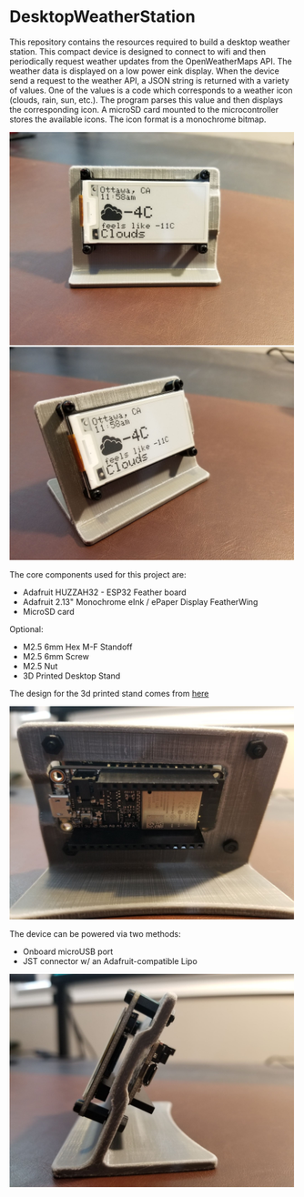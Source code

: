 # DesktopWeatherStation
This repository contains the resources required to build a desktop weather station. This compact device is designed to connect to wifi and then periodically request weather updates from the OpenWeatherMaps API. The weather data is displayed on a low power eink display. When the device send a request to the weather API, a JSON string is returned with a variety of values. One of the values is a code which corresponds to a weather icon (clouds, rain, sun, etc.). The program parses this value and then displays the corresponding icon. A microSD card mounted to the microcontroller stores the available icons. The icon format is a monochrome bitmap.


<img src="pics/front.jpg" width="500">

<img src="pics/angle.jpg" width="500">

The core components used for this project are:

* Adafruit HUZZAH32 - ESP32 Feather board
* Adafruit 2.13" Monochrome eInk / ePaper Display FeatherWing
* MicroSD card

Optional:

* M2.5 6mm Hex M-F Standoff
* M2.5 6mm Screw
* M2.5 Nut
* 3D Printed Desktop Stand

The design for the 3d printed stand comes from [here][1]

[1]: https://learn.adafruit.com/eink-featherwing-display-stand/ "Title"

<img src="pics/back.jpg" width="500">

The device can be powered via two methods:

* Onboard microUSB port
* JST connector w/ an Adafruit-compatible Lipo

<img src="pics/side.jpg" width="500">


